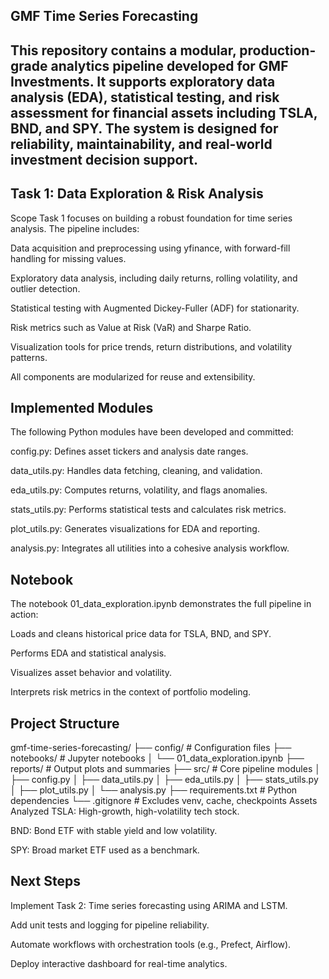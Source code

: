 ## GMF Time Series Forecasting
## This repository contains a modular, production-grade analytics pipeline developed for GMF Investments. It supports exploratory data analysis (EDA), statistical testing, and risk assessment for financial assets including TSLA, BND, and SPY. The system is designed for reliability, maintainability, and real-world investment decision support.

## Task 1: Data Exploration & Risk Analysis
Scope
Task 1 focuses on building a robust foundation for time series analysis. The pipeline includes:

Data acquisition and preprocessing using yfinance, with forward-fill handling for missing values.

Exploratory data analysis, including daily returns, rolling volatility, and outlier detection.

Statistical testing with Augmented Dickey-Fuller (ADF) for stationarity.

Risk metrics such as Value at Risk (VaR) and Sharpe Ratio.

Visualization tools for price trends, return distributions, and volatility patterns.

All components are modularized for reuse and extensibility.

## Implemented Modules
The following Python modules have been developed and committed:

config.py: Defines asset tickers and analysis date ranges.

data_utils.py: Handles data fetching, cleaning, and validation.

eda_utils.py: Computes returns, volatility, and flags anomalies.

stats_utils.py: Performs statistical tests and calculates risk metrics.

plot_utils.py: Generates visualizations for EDA and reporting.

analysis.py: Integrates all utilities into a cohesive analysis workflow.

## Notebook
The notebook 01_data_exploration.ipynb demonstrates the full pipeline in action:

Loads and cleans historical price data for TSLA, BND, and SPY.

Performs EDA and statistical analysis.

Visualizes asset behavior and volatility.

Interprets risk metrics in the context of portfolio modeling.

## Project Structure
gmf-time-series-forecasting/
├── config/                     # Configuration files
├── notebooks/                 # Jupyter notebooks
│   └── 01_data_exploration.ipynb
├── reports/                   # Output plots and summaries
├── src/                       # Core pipeline modules
│   ├── config.py
│   ├── data_utils.py
│   ├── eda_utils.py
│   ├── stats_utils.py
│   ├── plot_utils.py
│   └── analysis.py
├── requirements.txt           # Python dependencies
└── .gitignore                 # Excludes venv, cache, checkpoints
Assets Analyzed
TSLA: High-growth, high-volatility tech stock.

BND: Bond ETF with stable yield and low volatility.

SPY: Broad market ETF used as a benchmark.

## Next Steps
Implement Task 2: Time series forecasting using ARIMA and LSTM.

Add unit tests and logging for pipeline reliability.

Automate workflows with orchestration tools (e.g., Prefect, Airflow).

Deploy interactive dashboard for real-time analytics.

